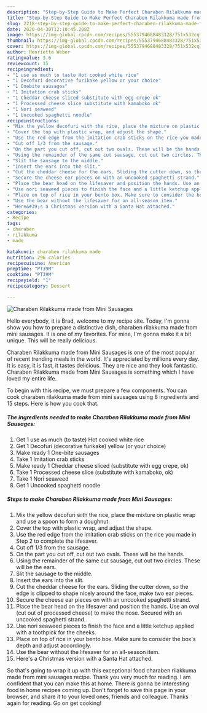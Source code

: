 ```yaml
---
description: "Step-by-Step Guide to Make Perfect Charaben Rilakkuma made from Mini Sausages"
title: "Step-by-Step Guide to Make Perfect Charaben Rilakkuma made from Mini Sausages"
slug: 2218-step-by-step-guide-to-make-perfect-charaben-rilakkuma-made-from-mini-sausages
date: 2020-04-30T12:10:45.208Z
image: https://img-global.cpcdn.com/recipes/5553794688483328/751x532cq70/charaben-rilakkuma-made-from-mini-sausages-recipe-main-photo.jpg
thumbnail: https://img-global.cpcdn.com/recipes/5553794688483328/751x532cq70/charaben-rilakkuma-made-from-mini-sausages-recipe-main-photo.jpg
cover: https://img-global.cpcdn.com/recipes/5553794688483328/751x532cq70/charaben-rilakkuma-made-from-mini-sausages-recipe-main-photo.jpg
author: Henrietta Weber
ratingvalue: 3.6
reviewcount: 15
recipeingredient:
- "1 use as much to taste Hot cooked white rice"
- "1 Decofuri decorative furikake yellow or your choice"
- "1 Onebite sausages"
- "1 Imitation crab sticks"
- "1 Cheddar cheese sliced substitute with egg crepe ok"
- "1 Processed cheese slice substitute with kamaboko ok"
- "1 Nori seaweed"
- "1 Uncooked spaghetti noodle"
recipeinstructions:
- "Mix the yellow decofuri with the rice, place the mixture on plastic wrap and use a spoon to form a doughnut."
- "Cover the top with plastic wrap, and adjust the shape."
- "Use the red edge from the imitation crab sticks on the rice you made in Step 2 to complete the lifesaver."
- "Cut off 1/3 from the sausage."
- "On the part you cut off, cut out two ovals. These will be the hands."
- "Using the remainder of the same cut sausage, cut out two circles. These will be the ears."
- "Slit the sausage to the middle."
- "Insert the ears into the slit."
- "Cut the cheddar cheese for the ears. Sliding the cutter down, so the edge is clipped to shape nicely around the face, make two ear pieces."
- "Secure the cheese ear pieces on with an uncooked spaghetti strand."
- "Place the bear head on the lifesaver and position the hands. Use an oval (cut out of processed cheese) to make the nose. Secured with an uncooked spaghetti strand."
- "Use nori seaweed pieces to finish the face and a little ketchup applied with a toothpick for the cheeks."
- "Place on top of rice in your bento box. Make sure to consider the box&#39;s depth and adjust accordingly."
- "Use the bear without the lifesaver for an all-season item."
- "Here&#39;s a Christmas version with a Santa Hat attached."
categories:
- Recipe
tags:
- charaben
- rilakkuma
- made

katakunci: charaben rilakkuma made 
nutrition: 296 calories
recipecuisine: American
preptime: "PT39M"
cooktime: "PT39M"
recipeyield: "1"
recipecategory: Dessert

---
```



![Charaben Rilakkuma made from Mini Sausages](https://img-global.cpcdn.com/recipes/5553794688483328/751x532cq70/charaben-rilakkuma-made-from-mini-sausages-recipe-main-photo.jpg)

Hello everybody, it is Brad, welcome to my recipe site. Today, I'm gonna show you how to prepare a distinctive dish, charaben rilakkuma made from mini sausages. It is one of my favorites. For mine, I'm gonna make it a bit unique. This will be really delicious.

Charaben Rilakkuma made from Mini Sausages is one of the most popular of recent trending meals in the world. It's appreciated by millions every day. It is easy, it is fast, it tastes delicious. They are nice and they look fantastic. Charaben Rilakkuma made from Mini Sausages is something which I have loved my entire life.




To begin with this recipe, we must prepare a few components. You can cook charaben rilakkuma made from mini sausages using 8 ingredients and 15 steps. Here is how you cook that.

<!--inarticleads1-->

##### The ingredients needed to make Charaben Rilakkuma made from Mini Sausages:

1. Get 1 use as much (to taste) Hot cooked white rice
1. Get 1 Decofuri (decorative furikake) yellow (or your choice)
1. Make ready 1 One-bite sausages
1. Take 1 Imitation crab sticks
1. Make ready 1 Cheddar cheese sliced (substitute with egg crepe, ok)
1. Take 1 Processed cheese slice (substitute with kamaboko, ok)
1. Take 1 Nori seaweed
1. Get 1 Uncooked spaghetti noodle




<!--inarticleads2-->

##### Steps to make Charaben Rilakkuma made from Mini Sausages:

1. Mix the yellow decofuri with the rice, place the mixture on plastic wrap and use a spoon to form a doughnut.
1. Cover the top with plastic wrap, and adjust the shape.
1. Use the red edge from the imitation crab sticks on the rice you made in Step 2 to complete the lifesaver.
1. Cut off 1/3 from the sausage.
1. On the part you cut off, cut out two ovals. These will be the hands.
1. Using the remainder of the same cut sausage, cut out two circles. These will be the ears.
1. Slit the sausage to the middle.
1. Insert the ears into the slit.
1. Cut the cheddar cheese for the ears. Sliding the cutter down, so the edge is clipped to shape nicely around the face, make two ear pieces.
1. Secure the cheese ear pieces on with an uncooked spaghetti strand.
1. Place the bear head on the lifesaver and position the hands. Use an oval (cut out of processed cheese) to make the nose. Secured with an uncooked spaghetti strand.
1. Use nori seaweed pieces to finish the face and a little ketchup applied with a toothpick for the cheeks.
1. Place on top of rice in your bento box. Make sure to consider the box&#39;s depth and adjust accordingly.
1. Use the bear without the lifesaver for an all-season item.
1. Here&#39;s a Christmas version with a Santa Hat attached.




So that's going to wrap it up with this exceptional food charaben rilakkuma made from mini sausages recipe. Thank you very much for reading. I am confident that you can make this at home. There is gonna be interesting food in home recipes coming up. Don't forget to save this page in your browser, and share it to your loved ones, friends and colleague. Thanks again for reading. Go on get cooking!
